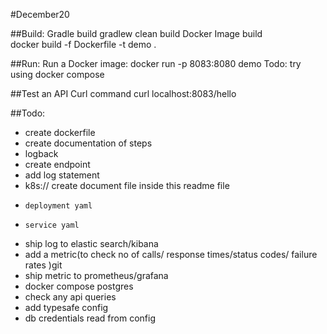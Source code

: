 #December20

##Build:
Gradle build
    gradlew clean build
Docker Image build    
    docker build -f Dockerfile -t demo .

##Run:
Run a Docker image:
    docker run -p 8083:8080 demo
 Todo: try using docker compose

##Test an API
 Curl command
     curl localhost:8083/hello
     
     
 
##Todo: 
* create dockerfile
* create documentation of steps
* logback
* create endpoint 
* add log statement
* k8s:// create document file inside this readme file
*     deployment yaml
*     service yaml
* ship log to elastic search/kibana 
* add a metric(to check no of calls/ response times/status codes/ failure rates )git 
* ship metric to prometheus/grafana
* docker compose postgres
* check any api queries
* add typesafe config
* db credentials read from config


